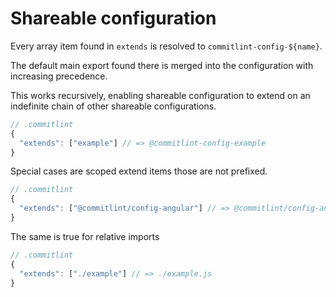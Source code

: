 # Shareable configuration

Every array item found in `extends` is resolved to `commitlint-config-${name}`.

The default main export found there is merged into the configuration with increasing precedence.

This works recursively, enabling shareable configuration to extend on an indefinite chain of other shareable configurations.


```js
// .commitlint
{
  "extends": ["example"] // => @commitlint-config-example
}
```

Special cases are scoped extend items those are not prefixed.

```js
// .commitlint
{
  "extends": ["@commitlint/config-angular"] // => @commitlint/config-angular
}
```

The same is true for relative imports

```js
// .commitlint
{
  "extends": ["./example"] // => ./example.js
}
```
